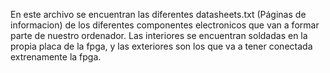 En este archivo se encuentran las diferentes datasheets.txt (Páginas de informacion) de los diferentes componentes electronicos
que van a formar parte de nuestro ordenador. Las interiores se encuentran soldadas en la propia placa de la fpga, y las exteriores
son los que va a tener conectada extrenamente la fpga.
